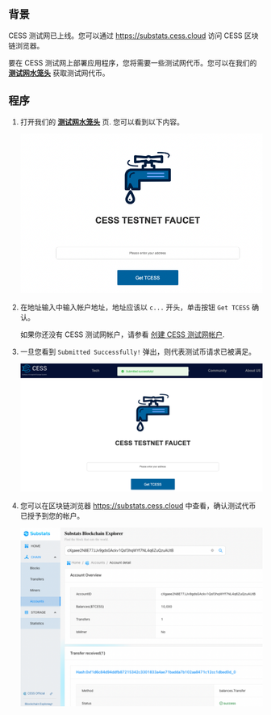 ## 背景

CESS 测试网已上线。您可以通过 <https://substats.cess.cloud> 访问 CESS 区块链浏览器。

要在 CESS 测试网上部署应用程序，您将需要一些测试网代币。您可以在我们的 [**测试网水笼头**](https://cess.cloud/faucet.html) 获取测试网代币。

## 程序

1. 打开我们的 [**测试网水笼头**](https://cess.cloud/faucet.html) 页. 您可以看到以下内容。<br/>

    ![测试网水笼头](../../assets/developer/guides/testnet-faucet/01-faucet-screen.png)

2. 在地址输入中输入帐户地址，地址应该以 `c...` 开头，单击按钮 `Get TCESS` 确认。<br/>

    如果你还没有 CESS 测试网帐户，请参看 [创建 CESS 测试网帐户](../../community/cess-account.md).

3. 一旦您看到 `Submitted Successfully!` 弹出，则代表测试币请求已被满足。<br/>

    ![请求成功](../../assets/developer/guides/testnet-faucet/02-faucet-successful.png)

4. 您可以在区块链浏览器 <https://substats.cess.cloud> 中查看，确认测试代币已授予到您的帐户。

    ![在区块链浏览器上确认](../../assets/developer/guides/testnet-faucet/03-confirmation.png)
